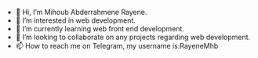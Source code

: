 - 👋 Hi, I’m Mihoub Abderrahmene Rayene.
- 👀 I’m interested in web development.
- 🌱 I’m currently learning web front end development.
- 💞️ I’m looking to collaborate on any projects regarding web development.
- 📫 How to reach me on Telegram, my username is:RayeneMhb
